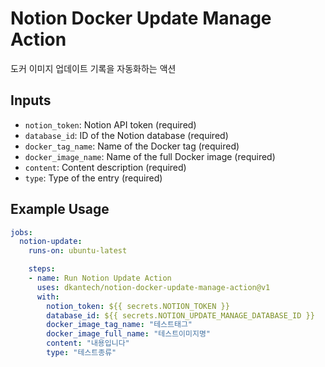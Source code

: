 # Notion Docker Update Manage Action

도커 이미지 업데이트 기록을 자동화하는 액션

## Inputs

- `notion_token`: Notion API token (required)
- `database_id`: ID of the Notion database (required)
- `docker_tag_name`: Name of the Docker tag (required)
- `docker_image_name`: Name of the full Docker image (required)
- `content`: Content description (required)
- `type`: Type of the entry (required)

## Example Usage

```yaml
jobs:
  notion-update:
    runs-on: ubuntu-latest

    steps:
    - name: Run Notion Update Action
      uses: dkantech/notion-docker-update-manage-action@v1
      with:
        notion_token: ${{ secrets.NOTION_TOKEN }}
        database_id: ${{ secrets.NOTION_UPDATE_MANAGE_DATABASE_ID }}
        docker_image_tag_name: "테스트태그"
        docker_image_full_name: "테스트이미지명"
        content: "내용입니다"
        type: "테스트종류"
```
